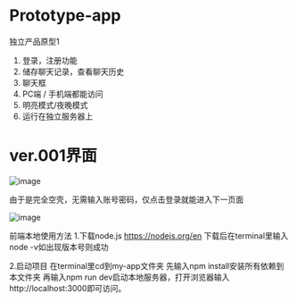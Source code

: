 ﻿# Prototype-app

独立产品原型1

1.	登录，注册功能
2.	储存聊天记录，查看聊天历史
3.	聊天框
4.	PC端 / 手机端都能访问
5.	明亮模式/夜晚模式
6.	运行在独立服务器上

# ver.001界面
![image](https://github.com/MiiKOME/Prototype-app/assets/96784715/513cf7b0-5a6b-4726-802f-b01c8d255abb)

由于是完全空壳，无需输入账号密码，仅点击登录就能进入下一页面

![image](https://github.com/MiiKOME/Prototype-app/assets/96784715/6d835116-aecd-4108-b37f-fd4c5e83dd7a)


前端本地使用方法
1.下载node.js
https://nodejs.org/en
下载后在terminal里输入node -v如出现版本号则成功

2.启动项目
在terminal里cd到my-app文件夹
先输入npm install安装所有依赖到本文件夹
再输入npm run dev启动本地服务器，打开浏览器输入http://localhost:3000即可访问。
